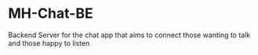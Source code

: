 # MH-Chat-BE
Backend Server for the chat app that aims to connect those wanting to talk and those happy to listen
